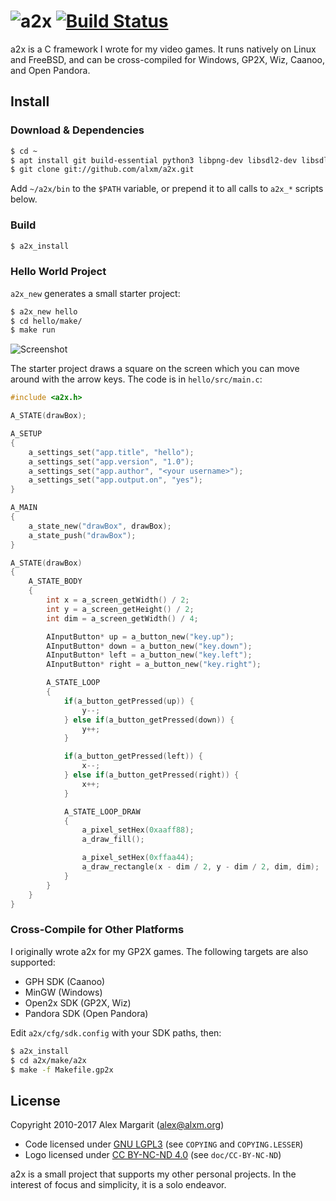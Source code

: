 # ![a2x](https://github.com/alxm/a2x/raw/master/doc/a2x-logo.png "a2x") [![Build Status](https://travis-ci.org/alxm/a2x.svg?branch=master)](https://travis-ci.org/alxm/a2x)

a2x is a C framework I wrote for my video games. It runs natively on Linux and FreeBSD, and can be cross-compiled for Windows, GP2X, Wiz, Caanoo, and Open Pandora.

## Install

### Download & Dependencies

```sh
$ cd ~
$ apt install git build-essential python3 libpng-dev libsdl2-dev libsdl2-mixer-dev
$ git clone git://github.com/alxm/a2x.git
```

Add `~/a2x/bin` to the `$PATH` variable, or prepend it to all calls to `a2x_*` scripts below.

### Build

```sh
$ a2x_install
```

### Hello World Project

`a2x_new` generates a small starter project:

```sh
$ a2x_new hello
$ cd hello/make/
$ make run
```

![Screenshot](https://github.com/alxm/a2x/raw/master/doc/draw-a-box-00001.png "Screenshot")

The starter project draws a square on the screen which you can move around with the arrow keys. The code is in `hello/src/main.c`:

```C
#include <a2x.h>

A_STATE(drawBox);

A_SETUP
{
    a_settings_set("app.title", "hello");
    a_settings_set("app.version", "1.0");
    a_settings_set("app.author", "<your username>");
    a_settings_set("app.output.on", "yes");
}

A_MAIN
{
    a_state_new("drawBox", drawBox);
    a_state_push("drawBox");
}

A_STATE(drawBox)
{
    A_STATE_BODY
    {
        int x = a_screen_getWidth() / 2;
        int y = a_screen_getHeight() / 2;
        int dim = a_screen_getWidth() / 4;

        AInputButton* up = a_button_new("key.up");
        AInputButton* down = a_button_new("key.down");
        AInputButton* left = a_button_new("key.left");
        AInputButton* right = a_button_new("key.right");

        A_STATE_LOOP
        {
            if(a_button_getPressed(up)) {
                y--;
            } else if(a_button_getPressed(down)) {
                y++;
            }

            if(a_button_getPressed(left)) {
                x--;
            } else if(a_button_getPressed(right)) {
                x++;
            }

            A_STATE_LOOP_DRAW
            {
                a_pixel_setHex(0xaaff88);
                a_draw_fill();

                a_pixel_setHex(0xffaa44);
                a_draw_rectangle(x - dim / 2, y - dim / 2, dim, dim);
            }
        }
    }
}
```

### Cross-Compile for Other Platforms

I originally wrote a2x for my GP2X games. The following targets are also supported:

* GPH SDK (Caanoo)
* MinGW (Windows)
* Open2x SDK (GP2X, Wiz)
* Pandora SDK (Open Pandora)

Edit `a2x/cfg/sdk.config` with your SDK paths, then:

```sh
$ a2x_install
$ cd a2x/make/a2x
$ make -f Makefile.gp2x
```

## License

Copyright 2010-2017 Alex Margarit (alex@alxm.org)

* Code licensed under [GNU LGPL3](https://www.gnu.org/licenses/lgpl.html) (see `COPYING` and `COPYING.LESSER`)
* Logo licensed under [CC BY-NC-ND 4.0](https://creativecommons.org/licenses/by-nc-nd/4.0/) (see `doc/CC-BY-NC-ND`)

a2x is a small project that supports my other personal projects. In the interest of focus and simplicity, it is a solo endeavor.
